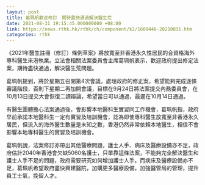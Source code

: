 ```yaml
---
layout: post
title: 葛珮帆歡迎修訂　期待盡快通過解決醫生荒
date: 2021-08-31 19:15:45.000000000 +08:00
link: https://news.rthk.hk/rthk/ch/component/k2/1608446-20210831.htm
categories: rthk
---
```


《2021年醫生註冊（修訂）條例草案》將放寬至非香港永久性居民的合資格海外專科醫生來港執業。立法會相關法案委員會主席葛珮帆表示，歡迎政府提出修定法案，期待盡快通過，解決醫生荒問題。

葛珮帆提到，將於星期五召開第4次會議，處理政府的修正案，希望能夠完成逐條審議階段，否則下星期二再加開會議，目標在9月24日將法案提交內務委員會，在10月13日提交大會恢復二讀辯論，希望當日可以通過，最遲在10月14日通過。

有醫生團體擔心法案通過後，會影響本地醫科生實習同工作機會，葛珮帆指，政府早前承諾本地醫科生一定有實習及培訓機會，認為即使專科醫生放寬至非香港永久居民，但流入的海外醫生數量是未知之數，香港仍然非常依賴本地醫生，相信不會影響本地專科醫生的實習及培訓機會。

葛珮帆說，法案修訂亦帶出其他醫療問題，護士人手、病床及醫療設備亦不足，政府估計2040年香港會欠缺5060名護士，只單靠這條法案，不能夠完全解決醫生和護士人手不足的問題，政府需要研究如何增加護士人手。而病床及醫療設備亦不足，葛珮帆希望政府盡快興建醫院，加購更多醫療設備，加強醫管局的管理，提升員工士氣，挽留人才。
